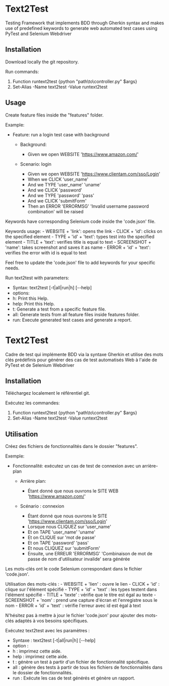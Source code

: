 # Text2Test
Testing Framework that implements BDD through Gherkin syntax and makes use of predefined keywords to generate web automated test cases using PyTest and Selenium Webdriver

## Installation

Download locally the git repository.

Run commands:
1. Function runtext2test {python "path\to\controller.py" $args}
2. Set-Alias -Name text2test -Value runtext2test

## Usage

Create feature files inside the "features" folder.

Example:
- Feature: run a login test case with background

    - Background:
        - Given we open WEBSITE 'https://www.amazon.com/'

    - Scenario: login
        - Given we open WEBSITE 'https://www.clientam.com/sso/Login'
        - When we CLICK 'user_name'
        - And we TYPE 'user_name' 'uname'
        - And we CLICK 'password'
        - And we TYPE 'password' 'pass'
        - And we CLICK 'submitForm'
        - Then an ERROR 'ERRORMSG' 'Invalid username password combination' will be raised

Keywords have corresponding Selenium code inside the 'code.json' file.

Keywords usage:
    - WEBSITE + 'link': opens the link
    - CLICK + 'id': clicks on the specified element 
    - TYPE + 'id' + 'text': types test into the specified element
    - TITLE + 'text': verifies title is equal to text
    - SCREENSHOT + 'name': takes screenshot and saves it as name
    - ERROR + 'id' + 'text':  verifies the error with id is equal to text

Feel free to update the 'code.json' file to add keywords for your specific needs.

Run text2test with parameters:
 - Syntax: text2test [-t|all|run|h] [--help]
 - options:
 - h:     Print this Help.
 - help:  Print this Help.
 - t:     Generate a test from a specific feature file.
 - all:   Generate tests from all feature files inside features folder.
 - run:   Execute generated test cases and generate a report.

# Text2Test
Cadre de test qui implémente BDD via la syntaxe Gherkin et utilise des mots clés prédéfinis pour générer des cas de test automatisés Web à l'aide de PyTest et de Selenium Webdriver

## Installation

Téléchargez localement le référentiel git.

Exécutez les commandes:
1. Function runtext2test {python "path\to\controller.py" $args}
2. Set-Alias ​​-Name text2test -Value runtext2test

## Utilisation

Créez des fichiers de fonctionnalités dans le dossier "features".

Exemple:
- Fonctionnalité: exécutez un cas de test de connexion avec un arrière-plan

    - Arrière plan:
        - Étant donné que nous ouvrons le SITE WEB 'https://www.amazon.com/'

    - Scénario : connexion
        - Étant donné que nous ouvrons le SITE 'https://www.clientam.com/sso/Login'
        - Lorsque nous CLIQUEZ sur 'user_name'
        - Et on TAPE 'user_name' 'uname'
        - Et on CLIQUE sur 'mot de passe'
        - Et on TAPE 'password' 'pass'
        - Et nous CLIQUEZ sur 'submitForm'
        - Ensuite, une ERREUR 'ERRORMSG' 'Combinaison de mot de passe de nom d'utilisateur invalide' sera générée

Les mots-clés ont le code Selenium correspondant dans le fichier 'code.json'.

Utilisation des mots-clés :
    - WEBSITE + 'lien' : ouvre le lien
    - CLICK + 'id' : clique sur l'élément spécifié
    - TYPE + 'id' + 'text' : les types testent dans l'élément spécifié
    - TITLE + 'texte' : vérifie que le titre est égal au texte
    - SCREENSHOT + 'nom' : prend une capture d'écran et l'enregistre sous le nom
    - ERROR + 'id' + 'text' : vérifie l'erreur avec id est égal à text

N'hésitez pas à mettre à jour le fichier 'code.json' pour ajouter des mots-clés adaptés à vos besoins spécifiques.

Exécutez text2test avec les paramètres :
 - Syntaxe : text2test [-t|all|run|h] [--help]
 - option :
 - h : imprimez cette aide.
 - help : imprimez cette aide.
 - t : génère un test à partir d'un fichier de fonctionnalité spécifique.
 - all : génère des tests à partir de tous les fichiers de fonctionnalités dans le dossier de fonctionnalités.
 - run : Exécute les cas de test générés et génère un rapport.